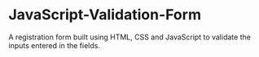 # JavaScript-Validation-Form
A registration form built using HTML, CSS and JavaScript to validate the inputs entered in the fields.
